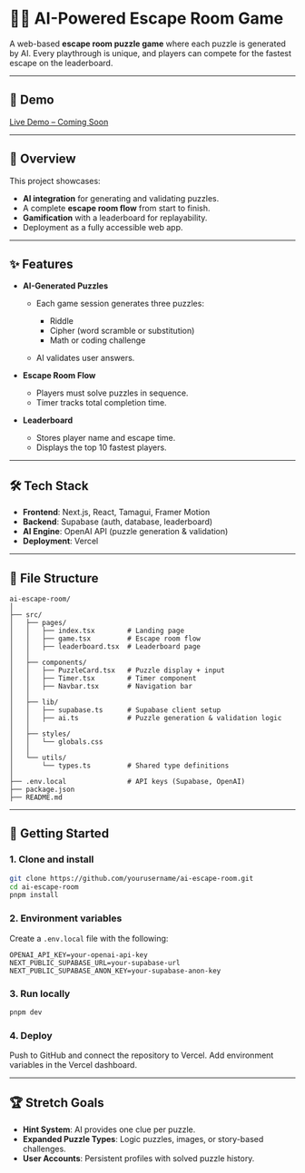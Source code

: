 # 🕵️‍♂️ AI-Powered Escape Room Game

A web-based **escape room puzzle game** where each puzzle is generated by AI. Every playthrough is unique, and players can compete for the fastest escape on the leaderboard.

---

## 🔗 Demo

[Live Demo – Coming Soon](#)

---

## 🎯 Overview

This project showcases:

- **AI integration** for generating and validating puzzles.
- A complete **escape room flow** from start to finish.
- **Gamification** with a leaderboard for replayability.
- Deployment as a fully accessible web app.

---

## ✨ Features

- **AI-Generated Puzzles**

  - Each game session generates three puzzles:

    - Riddle
    - Cipher (word scramble or substitution)
    - Math or coding challenge

  - AI validates user answers.

- **Escape Room Flow**

  - Players must solve puzzles in sequence.
  - Timer tracks total completion time.

- **Leaderboard**

  - Stores player name and escape time.
  - Displays the top 10 fastest players.

---

## 🛠 Tech Stack

- **Frontend**: Next.js, React, Tamagui, Framer Motion
- **Backend**: Supabase (auth, database, leaderboard)
- **AI Engine**: OpenAI API (puzzle generation & validation)
- **Deployment**: Vercel

---

## 📂 File Structure

```
ai-escape-room/
│
├── src/
│   ├── pages/
│   │   ├── index.tsx        # Landing page
│   │   ├── game.tsx         # Escape room flow
│   │   ├── leaderboard.tsx  # Leaderboard page
│   │
│   ├── components/
│   │   ├── PuzzleCard.tsx   # Puzzle display + input
│   │   ├── Timer.tsx        # Timer component
│   │   ├── Navbar.tsx       # Navigation bar
│   │
│   ├── lib/
│   │   ├── supabase.ts      # Supabase client setup
│   │   ├── ai.ts            # Puzzle generation & validation logic
│   │
│   ├── styles/
│   │   └── globals.css
│   │
│   └── utils/
│       └── types.ts         # Shared type definitions
│
├── .env.local               # API keys (Supabase, OpenAI)
├── package.json
├── README.md
```

---

## 🚀 Getting Started

### 1. Clone and install

```bash
git clone https://github.com/yourusername/ai-escape-room.git
cd ai-escape-room
pnpm install
```

### 2. Environment variables

Create a `.env.local` file with the following:

```env
OPENAI_API_KEY=your-openai-api-key
NEXT_PUBLIC_SUPABASE_URL=your-supabase-url
NEXT_PUBLIC_SUPABASE_ANON_KEY=your-supabase-anon-key
```

### 3. Run locally

```bash
pnpm dev
```

### 4. Deploy

Push to GitHub and connect the repository to Vercel.
Add environment variables in the Vercel dashboard.

---

## 🏆 Stretch Goals

- **Hint System**: AI provides one clue per puzzle.
- **Expanded Puzzle Types**: Logic puzzles, images, or story-based challenges.
- **User Accounts**: Persistent profiles with solved puzzle history.
